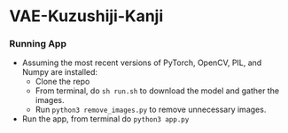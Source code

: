 # VAE-Kuzushiji-Kanji

### Running App
* Assuming the most recent versions of PyTorch, OpenCV, PIL, and Numpy are installed:
    * Clone the repo
    * From terminal, do ```sh run.sh``` to download the model and gather the images.
    * Run ```python3 remove_images.py``` to remove unnecessary images.
* Run the app, from terminal do ```python3 app.py```

